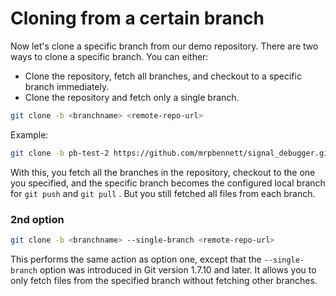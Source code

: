 # Cloning from a certain branch

Now let's clone a specific branch from our demo repository. There are two ways to clone a specific branch. You can either:

- Clone the repository, fetch all branches, and checkout to a specific branch immediately.
- Clone the repository and fetch only a single branch.

```zsh
git clone -b <branchname> <remote-repo-url>
```

Example: 

```zsh
git clone -b pb-test-2 https://github.com/mrpbennett/signal_debugger.git
```

With this, you fetch all the branches in the repository, checkout to the one you specified, and the specific branch becomes the configured local branch for `git push` and `git pull` . But you still fetched all files from each branch.

### 2nd option

```zsh
git clone -b <branchname> --single-branch <remote-repo-url>
```

This performs the same action as option one, except that the `--single-branch` option was introduced in Git version 1.7.10 and later. It allows you to only fetch files from the specified branch without fetching other branches.
